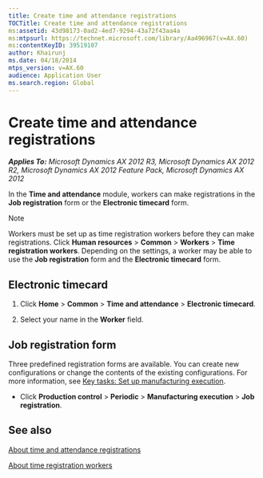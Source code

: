 ```yaml
---
title: Create time and attendance registrations
TOCTitle: Create time and attendance registrations
ms:assetid: 43d98173-0ad2-4ed7-9294-43a72f43aa4a
ms:mtpsurl: https://technet.microsoft.com/library/Aa496967(v=AX.60)
ms:contentKeyID: 39519107
author: Khairunj
ms.date: 04/18/2014
mtps_version: v=AX.60
audience: Application User
ms.search.region: Global
---
```


# Create time and attendance registrations 


_**Applies To:** Microsoft Dynamics AX 2012 R3, Microsoft Dynamics AX 2012 R2, Microsoft Dynamics AX 2012 Feature Pack, Microsoft Dynamics AX 2012_

In the **Time and attendance** module, workers can make registrations in the **Job registration** form or the **Electronic timecard** form.


> [!NOTE]
> <P>Workers must be set up as time registration workers before they can make registrations. Click <STRONG>Human resources</STRONG> &gt; <STRONG>Common</STRONG> &gt; <STRONG>Workers</STRONG> &gt; <STRONG>Time registration workers</STRONG>. Depending on the settings, a worker may be able to use the <STRONG>Job registration</STRONG> form and the <STRONG>Electronic timecard</STRONG> form.</P>



## Electronic timecard

1.  Click **Home** \> **Common** \> **Time and attendance** \> **Electronic timecard**.

2.  Select your name in the **Worker** field.

## Job registration form

Three predefined registration forms are available. You can create new configurations or change the contents of the existing configurations. For more information, see [Key tasks: Set up manufacturing execution](key-tasks-set-up-manufacturing-execution.md).

  - Click **Production control** \> **Periodic** \> **Manufacturing execution** \> **Job registration**.

## See also

[About time and attendance registrations](about-time-and-attendance-registrations.md)

[About time registration workers](about-time-registration-workers.md)

  


